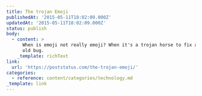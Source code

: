 ```yaml
---
title: The trojan Emoji
publishedAt: '2015-05-11T18:02:09.000Z'
updatedAt: '2015-05-11T18:02:09.000Z'
status: publish
body:
  - content: >
      When is emoji not really emoji? When it's a trojan horse to fix a 14 year
      old bug.
    _template: richText
link:
  url: 'https://poststatus.com/the-trojan-emoji/'
categories:
  - reference: content/categories/technology.md
_template: link
---
```



